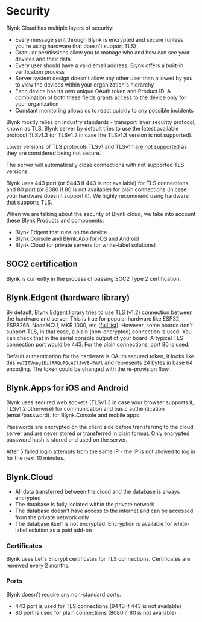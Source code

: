 # Security

Blynk.Cloud has multiple layers of security:

* Every message sent through Blynk is encrypted and secure (unless you're using hardware that doesn't support TLS)
* Granular permissions allow you to manage who and how can see your devices and their data
* Every user should have a valid email address. Blynk offers a built-in verification process
* Server system design doesn't allow any other user than allowed by you to view the devices within your organization's hierarchy
* Each device has its own unique OAuth token and Product ID. A combination of both these fields grants access to the device only for your organization
* Constant monitoring allows us to react quickly to any possible incidents  &#x20;

Blynk mostly relies on industry standards - transport layer security protocol, known as TLS. Blynk server by default tries to use the latest available protocol TLSv1.3 (or TLSv1.2 in case the TLSv1.3 version is not supported).

Lower versions of TLS protocols TLSv1 and TLSv1.1 [are not supported](https://en.wikipedia.org/wiki/Transport\_Layer\_Security#TLS\_1.0) as they are considered being not secure.

The server will automatically close connections with not supported TLS versions.

Blynk uses 443 port (or 9443 if 443 is not available) for TLS connections and 80 port (or 8080 if 80 is not available) for plain connections (in case your hardware doesn't support it). We highly recommend using hardware that supports TLS.&#x20;

When we are talking about the security of Blynk cloud, we take into account these Blynk Products and components:

* Blynk.Edgent that runs on the device
* Blynk.Console and Blynk.App for iOS and Android
* Blynk.Cloud (or private servers for white-label solutions)

## SOC2 certification

Blynk is currently in the process of passing SOC2 Type 2 certification.

## Blynk.Edgent (hardware library)

By default, Blynk.Edgent library tries to use TLS (v1.2) connection between the hardware and server. This is true for popular hardware like ESP32, ESP8266, NodeMCU, MKR 1000, etc ([full list](../blynk.edgent/overview.md)). However, some boards don't support TLS, in that case, a plain (non-encrypted) connection is used. You can check that in the serial console output of your board. A typical TLS connection port would be 443. For the plain connections, port 80 is used.

Default authentication for the hardware is OAuth secured token, it looks like this `xw7ITVneg1DifRRQuPGcA7fJvV8-FAVl` and represents 24 bytes in base 64 encoding. The token could be changed with the re-provision flow.

## Blynk.Apps for iOS and Android

Blynk uses secured web sockets (TLSv1.3 in case your browser supports it, TLSv1.2 otherwise) for communication and basic authentication (email/password). for Blynk.Console and mobile apps&#x20;

Passwords are encrypted on the client side before transferring to the cloud server and are never stored or transferred in plain format. Only encrypted password hash is stored and used on the server.

After 5  failed login attempts from the same IP - the IP is not allowed to log in for the next 10 minutes.

## Blynk.Cloud

* All data transferred between the cloud and the database is always encrypted
* The database is fully isolated within the private network
* The database doesn't have access to the internet and can be accessed from the private network only
* The database itself is not encrypted. Encryption is available for white-label solution as a paid add-on

### Certificates

Blynk uses Let's Encrypt certificates for TLS connections. Certificates are renewed every 2 months.

### Ports

Blynk doesn't require any non-standard ports.

* 443 port is used for TLS connections (9443 if 443 is not available)
* 80 port is used for plain connections (8080 if 80 is not available)
